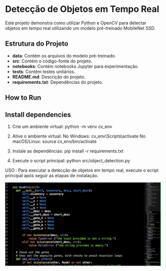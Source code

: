 # Detecção de Objetos em Tempo Real

Este projeto demonstra como utilizar Python e OpenCV para detectar objetos em tempo real utilizando um modelo pré-treinado MobileNet SSD.

## Estrutura do Projeto

- **data**: Contém os arquivos do modelo pré-treinado.
- **src**: Contém o código-fonte do projeto.
- **notebooks**: Contém notebooks Jupyter para experimentação.
- **tests**: Contém testes unitários.
- **README.md**: Descrição do projeto.
- **requirements.txt**: Dependências do projeto.

## How to Run
## Install dependencies

1. Crie um ambiente virtual: python -m venv cv_env

2. Ative o ambiente virtual:
   No Windows: cv_env\Scripts\activate
   No macOS/Linux: source cv_env/bin/activate

3. Instale as dependências: pip install -r requirements.txt

4. Execute o script principal: python src/object_detection.py

USO : Para executar a detecção de objetos em tempo real, execute o script principal após seguir as etapas de instalação.

![Demo](https://github.com/samarapalomalr/object_detection/blob/master/assets/demo.gif)
